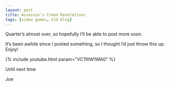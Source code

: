 ```yaml
---
layout: post
title: Assassin's Creed Revelations
tags: [video games, old blog]
---
```


Quarter’s almost over, so hopefully I’ll be able to post more soon.

It’s been awhile since I posted something, so I thought I’d just throw this up. Enjoy!

{% include youtube.html param="VCTtIIW1WA0" %}

Until next time

Joe
